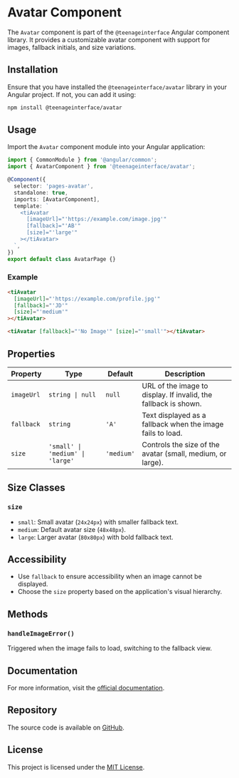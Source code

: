 # Avatar Component

The `Avatar` component is part of the `@teenageinterface` Angular component library. It provides a customizable avatar component with support for images, fallback initials, and size variations.

## Installation

Ensure that you have installed the `@teenageinterface/avatar` library in your Angular project. If not, you can add it using:

```bash
npm install @teenageinterface/avatar
```

## Usage

Import the `Avatar` component module into your Angular application:

```typescript
import { CommonModule } from '@angular/common';
import { AvatarComponent } from '@teenageinterface/avatar';

@Component({
  selector: 'pages-avatar',
  standalone: true,
  imports: [AvatarComponent],
  template: `
    <tiAvatar
      [imageUrl]="'https://example.com/image.jpg'"
      [fallback]="'AB'"
      [size]="'large'"
    ></tiAvatar>
  `,
})
export default class AvatarPage {}
```

### Example

```html
<tiAvatar
  [imageUrl]="'https://example.com/profile.jpg'"
  [fallback]="'JD'"
  [size]="'medium'"
></tiAvatar>

<tiAvatar [fallback]="'No Image'" [size]="'small'"></tiAvatar>
```

## Properties

| Property     | Type                           | Default   | Description                                                                 |
|--------------|--------------------------------|-----------|-----------------------------------------------------------------------------|
| `imageUrl`   | `string \| null`              | `null`    | URL of the image to display. If invalid, the fallback is shown.            |
| `fallback`   | `string`                      | `'A'`     | Text displayed as a fallback when the image fails to load.                 |
| `size`       | `'small' \| 'medium' \| 'large'` | `'medium'`| Controls the size of the avatar (small, medium, or large).                 |

## Size Classes

### `size`

- `small`: Small avatar (`24x24px`) with smaller fallback text.
- `medium`: Default avatar size (`48x48px`).
- `large`: Larger avatar (`80x80px`) with bold fallback text.

## Accessibility

- Use `fallback` to ensure accessibility when an image cannot be displayed.
- Choose the `size` property based on the application's visual hierarchy.

## Methods

### `handleImageError()`

Triggered when the image fails to load, switching to the fallback view.

## Documentation

For more information, visit the [official documentation]().

## Repository

The source code is available on [GitHub](https://github.com/0K00/teenageinterface).

## License

This project is licensed under the [MIT License](https://github.com/0K00/teenageinterface/blob/main/LICENSE.MD).
